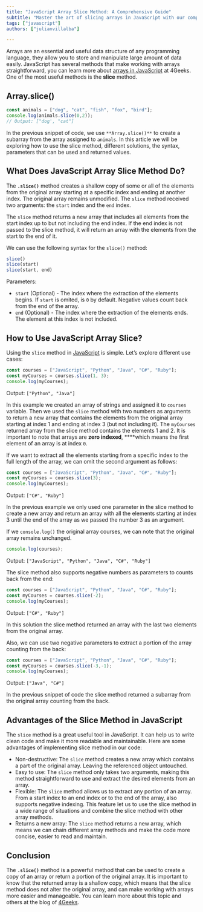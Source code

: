```yaml
---
title: "JavaScript Array Slice Method: A Comprehensive Guide"
subtitle: "Master the art of slicing arrays in JavaScript with our comprehensive course. Learn how to extract, copy, and modify array elements like a pro. Enroll now!"
tags: ["javascript"]
authors: ["julianvillalba"]

---
```


Arrays are an essential and useful data structure of any programming language, they allow you to store and manipulate large amount of data easily. JavaScript has several methods that make working with arrays straightforward, you can learn more about [arrays in JavaScript](https://4geeks.com/lesson/what-is-an-array-define-array) at 4Geeks. One of the most useful methods is the **slice** method.

## Array.slice()

```jsx
const animals = ["dog", "cat", "fish", "fox", "bird"];
console.log(animals.slice(0,2));
// Output: ["dog', "cat"]
```

In the previous snippet of code, we use `**Array.slice()**` to create a subarray from the array assigned to `animals`. In this article we will be exploring how to use the slice method, different solutions, the syntax, parameters that can be used and returned values.

## What Does JavaScript Array Slice Method Do?

The **`.slice()`** method  creates a shallow copy of some or all of the elements from the original array starting at a specific index and ending at another index. The original array remains unmodified. The `slice` method received two arguments: the `start` index and the `end` index.

The `slice` method returns a new array that includes all elements from the start index up to but not including the end index. If the end index is not passed to the slice method, it will return an array with the elements from the start to the end of it.

We can use the following syntax for the `slice()` method:

```jsx
slice()
slice(start)
slice(start, end)
```

Parameters:

- `start` (Optional) - The index where the extraction of the elements begins. If `start` is omited, is `0` by default. Negative values count back from the end of the array.
- `end` (Optional) - The index where the extraction of the elements ends. The element at this index is not included.

## How to Use JavaScript Array Slice?

Using the `slice` method in [JavaScript](https://4geeks.com/lesson/what-is-javascript-learn-to-code-in-javascript) is simple. Let’s explore different use cases:

```jsx
const courses = ["JavaScript", "Python", "Java", "C#", "Ruby"];
const myCourses = courses.slice(1, 3);
console.log(myCourses);
```

Output: `["Python", "Java"]`

In this example we created an array of strings and assigned it to `courses` variable. Then we used the `slice` method with two numbers as arguments to return a new array that contains the elements from the original array starting at index 1 and ending at index 3 (but not including it). The `myCourses` returned array from the slice method contains the elements 1 and 2. It is important to note that arrays are **zero indexed**, ****which means the first element of an array is at index `0`.

If we want to extract all the elements starting from a specific index to the full length of the array, we can omit the second argument as follows:

```jsx
const courses = ["JavaScript", "Python", "Java", "C#", "Ruby"];
const myCourses = courses.slice(3);
console.log(myCourses);
```

Output: `["C#", "Ruby"]`

In the previous example we only used one parameter in the slice method to create a new array and return an array with all the elements starting at index 3 until the end of the array as we passed the number 3 as an argument.

If we `console.log()` the original array courses, we can note that the original array remains unchanged.

```jsx
console.log(courses);
```

Output: `["JavaScript", "Python", "Java", "C#", "Ruby"]`

The slice method also supports negative numbers as parameters to counts back from the end:

```jsx
const courses = ["JavaScript", "Python", "Java", "C#", "Ruby"];
const myCourses = courses.slice(-2);
console.log(myCourses);
```

Output: `["C#", "Ruby"]`

In this solution the slice method returned an array with the last two elements from the original array.

Also, we can use two negative parameters to extract a portion of the array counting from the back:

```jsx
const courses = ["JavaScript", "Python", "Java", "C#", "Ruby"];
const myCourses = courses.slice(-3,-1);
console.log(myCourses);
```

Output: `["Java", "C#"]`

In the previous snippet of code the slice method returned a subarray from the original array counting from the back.

## Advantages of the Slice Method in JavaScript

The `slice` method is a great useful tool in JavaScript. It can help us to write clean code and make it more readable and maintainable. Here are some advantages of implementing slice method in our code:

- Non-destructive: The `slice` method creates a new array which contains a part of the original array. Leaving the referenced object untouched.
- Easy to use: The `slice` method only takes two arguments, making this method straightforward to use and extract the desired elements from an array.
- Flexible: The `slice` method allows us to extract any portion of an array. From a start index to an end index or to the end of the array, also supports negative indexing. This feature let us to use the slice method in a wide range of situations and combine the slice method with other array methods.
- Returns a new array: The `slice` method returns a new array, which means we can chain different array methods and make the code more concise, easier to read and maintain.

## Conclusion

The **`.slice()`** method is a powerful method that can be used to create a copy of an array or return a portion of the original array. It is important to know that the returned array is a shallow copy, which means that the slice method does not alter the original array, and can make working with arrays more easier and manageable. You can learn more about this topic and others at the blog of [4Geeks](https://4geeks.com/).
